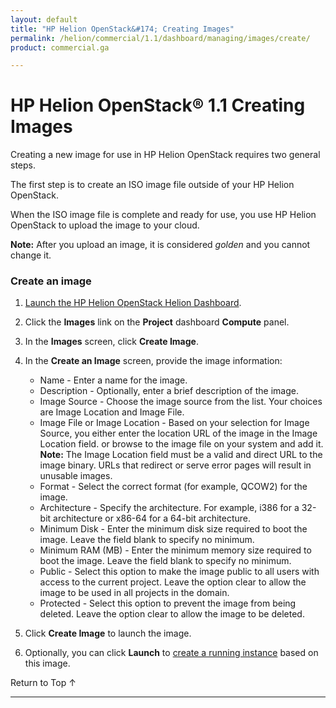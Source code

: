 ```yaml
---
layout: default
title: "HP Helion OpenStack&#174; Creating Images"
permalink: /helion/commercial/1.1/dashboard/managing/images/create/
product: commercial.ga

---
```

<!--PUBLISHED-->

<script>

function PageRefresh {
onLoad="window.refresh"
}

PageRefresh();

</script>

<!--
<p style="font-size: small;"> <a href="/helion/commercial/1.1/ga1/install/">&#9664; PREV</a> | <a href="/helion/commercial/1.1/ga1/install-overview/">&#9650; UP</a> | <a href="/helion/commercial/1.1/ga1/">NEXT &#9654;</a></p> 
-->

# HP Helion OpenStack&#174; 1.1 Creating Images

Creating a new image for use in HP Helion OpenStack requires two general steps.

The first step is to create an ISO image file outside of your HP Helion OpenStack. 

When the ISO image file is complete and ready for use, you use HP Helion OpenStack to upload the image to your cloud.

**Note:** After you upload an image, it is considered *golden* and you cannot change it.

### Create an image ###

1. [Launch the HP Helion OpenStack Helion Dashboard](/helion/openstack/1.1/dashboard/login/).

2. Click the **Images** link on the **Project** dashboard **Compute** panel.

3. In the **Images** screen, click **Create Image**.

4. In the **Create an Image** screen, provide the image information:

	* Name - Enter a name for the image.
	* Description - Optionally, enter a brief description of the image.
	* Image Source - Choose the image source from the list. Your choices are Image Location and Image File.
	* Image File or Image Location - Based on your selection for Image Source, you either enter the location URL of the image in the Image Location field. or browse to the image file on your system and add it.
		**Note:** The Image Location field must be a valid and direct URL to the image binary. URLs that redirect or serve error pages will result in unusable images.
	* Format - Select the correct format (for example, QCOW2) for the image.
	* Architecture - Specify the architecture. For example, i386 for a 32-bit architecture or x86-64 for a 64-bit architecture.
	* Minimum Disk - Enter the minimum disk size required to boot the image. Leave the field blank to specify no minimum. 
	* Minimum RAM (MB) - Enter the minimum memory size required to boot the image. Leave the field blank to specify no minimum.
	* Public - Select this option to make the image public to all users with access to the current project. Leave the option clear to allow the image to be used in all projects in the domain.
	* Protected - Select this option to prevent the image from being deleted.  Leave the option clear to allow the image to be deleted.

5. Click **Create Image** to launch the image.	

6. Optionally, you can click **Launch** to [create a running instance](/helion/commercial/1.1/dashboard/managing/instances/create/) based on this image.

<a href="#top" style="padding:14px 0px 14px 0px; text-decoration: none;"> Return to Top &#8593; </a>


----
